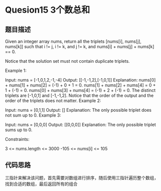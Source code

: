 # Quesion15 3个数总和

## 题目描述

Given an integer array nums, return all the triplets [nums[i], nums[j], nums[k]] such that i != j, i != k, and j != k, and nums[i] + nums[j] + nums[k] == 0.

Notice that the solution set must not contain duplicate triplets.


Example 1:

Input: nums = [-1,0,1,2,-1,-4]
Output: [[-1,-1,2],[-1,0,1]]
Explanation: 
nums[0] + nums[1] + nums[2] = (-1) + 0 + 1 = 0.
nums[1] + nums[2] + nums[4] = 0 + 1 + (-1) = 0.
nums[0] + nums[3] + nums[4] = (-1) + 2 + (-1) = 0.
The distinct triplets are [-1,0,1] and [-1,-1,2].
Notice that the order of the output and the order of the triplets does not matter.
Example 2:

Input: nums = [0,1,1]
Output: []
Explanation: The only possible triplet does not sum up to 0.
Example 3:

Input: nums = \[0,0,0\]
Output: \[\[0,0,0\]\]
Explanation: The only possible triplet sums up to 0.
 
Constraints:

3 <= nums.length <= 3000
-105 <= nums\[i\] <= 105

## 代码思路

三指针来解决该问题，首先需要对数组进行排序，随后使用三指针遍历整个数组，找到合适的数组，最后返回所有的组合

```cpp


```
